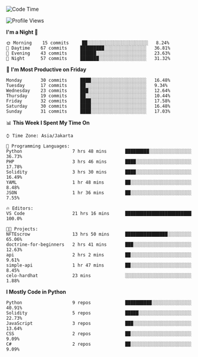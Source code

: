 <!--START_SECTION:waka-->
![Code Time](http://img.shields.io/badge/Code%20Time-1%2C063%20hrs%2034%20mins-blue)

![Profile Views](http://img.shields.io/badge/Profile%20Views-1-blue)

**I'm a Night 🦉** 

```text
🌞 Morning    15 commits     ██░░░░░░░░░░░░░░░░░░░░░░░   8.24% 
🌆 Daytime    67 commits     █████████░░░░░░░░░░░░░░░░   36.81% 
🌃 Evening    43 commits     ██████░░░░░░░░░░░░░░░░░░░   23.63% 
🌙 Night      57 commits     ███████░░░░░░░░░░░░░░░░░░   31.32%

```
📅 **I'm Most Productive on Friday** 

```text
Monday       30 commits     ████░░░░░░░░░░░░░░░░░░░░░   16.48% 
Tuesday      17 commits     ██░░░░░░░░░░░░░░░░░░░░░░░   9.34% 
Wednesday    23 commits     ███░░░░░░░░░░░░░░░░░░░░░░   12.64% 
Thursday     19 commits     ██░░░░░░░░░░░░░░░░░░░░░░░   10.44% 
Friday       32 commits     ████░░░░░░░░░░░░░░░░░░░░░   17.58% 
Saturday     30 commits     ████░░░░░░░░░░░░░░░░░░░░░   16.48% 
Sunday       31 commits     ████░░░░░░░░░░░░░░░░░░░░░   17.03%

```


📊 **This Week I Spent My Time On** 

```text
⌚︎ Time Zone: Asia/Jakarta

💬 Programming Languages: 
Python                   7 hrs 48 mins       █████████░░░░░░░░░░░░░░░░   36.73% 
PHP                      3 hrs 46 mins       ████░░░░░░░░░░░░░░░░░░░░░   17.78% 
Solidity                 3 hrs 30 mins       ████░░░░░░░░░░░░░░░░░░░░░   16.49% 
YAML                     1 hr 48 mins        ██░░░░░░░░░░░░░░░░░░░░░░░   8.48% 
JSON                     1 hr 36 mins        ██░░░░░░░░░░░░░░░░░░░░░░░   7.55%

🔥 Editors: 
VS Code                  21 hrs 16 mins      █████████████████████████   100.0%

🐱‍💻 Projects: 
NFTEscrow                13 hrs 50 mins      ████████████████░░░░░░░░░   65.06% 
doctrine-for-beginners   2 hrs 41 mins       ███░░░░░░░░░░░░░░░░░░░░░░   12.63% 
api                      2 hrs 2 mins        ██░░░░░░░░░░░░░░░░░░░░░░░   9.61% 
simple-api               1 hr 47 mins        ██░░░░░░░░░░░░░░░░░░░░░░░   8.45% 
celo-hardhat             23 mins             ░░░░░░░░░░░░░░░░░░░░░░░░░   1.88%

```

**I Mostly Code in Python** 

```text
Python                   9 repos             ██████████░░░░░░░░░░░░░░░   40.91% 
Solidity                 5 repos             █████░░░░░░░░░░░░░░░░░░░░   22.73% 
JavaScript               3 repos             ███░░░░░░░░░░░░░░░░░░░░░░   13.64% 
CSS                      2 repos             ██░░░░░░░░░░░░░░░░░░░░░░░   9.09% 
C#                       2 repos             ██░░░░░░░░░░░░░░░░░░░░░░░   9.09%

```



<!--END_SECTION:waka-->
